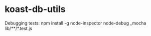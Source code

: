 koast-db-utils
==============


Debugging tests:
npm install -g node-inspector
node-debug _mocha lib/**/*.test.js
